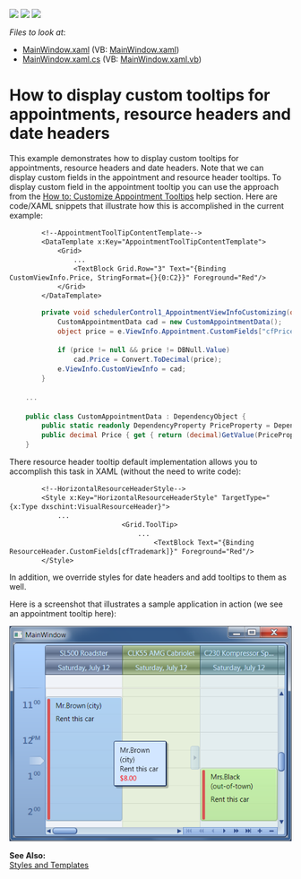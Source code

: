 <!-- default badges list -->
![](https://img.shields.io/endpoint?url=https://codecentral.devexpress.com/api/v1/VersionRange/128657224/12.1.9%2B)
[![](https://img.shields.io/badge/Open_in_DevExpress_Support_Center-FF7200?style=flat-square&logo=DevExpress&logoColor=white)](https://supportcenter.devexpress.com/ticket/details/E4432)
[![](https://img.shields.io/badge/📖_How_to_use_DevExpress_Examples-e9f6fc?style=flat-square)](https://docs.devexpress.com/GeneralInformation/403183)
<!-- default badges end -->
<!-- default file list -->
*Files to look at*:

* [MainWindow.xaml](./CS/MainWindow.xaml) (VB: [MainWindow.xaml](./VB/MainWindow.xaml))
* [MainWindow.xaml.cs](./CS/MainWindow.xaml.cs) (VB: [MainWindow.xaml.vb](./VB/MainWindow.xaml.vb))
<!-- default file list end -->
# How to display custom tooltips for appointments, resource headers and date headers


<p>This example demonstrates how to display custom tooltips for appointments, resource headers and date headers. Note that we can display custom fields in the appointment and resource header tooltips. To display custom field in the appointment tooltip you can use the approach from the <a href="http://documentation.devexpress.com/#WPF/CustomDocument9452"><u>How to: Customize Appointment Tooltips</u></a> help section. Here are code/XAML snippets that illustrate how this is accomplished in the current example:<br />
</p>

```xaml
        <!--AppointmentToolTipContentTemplate-->
        <DataTemplate x:Key="AppointmentToolTipContentTemplate">
            <Grid>
                ...
                <TextBlock Grid.Row="3" Text="{Binding CustomViewInfo.Price, StringFormat={}{0:C2}}" Foreground="Red"/>
            </Grid>
        </DataTemplate>

```



```cs
        private void schedulerControl1_AppointmentViewInfoCustomizing(object sender, DevExpress.Xpf.Scheduler.AppointmentViewInfoCustomizingEventArgs e) {
            CustomAppointmentData cad = new CustomAppointmentData();
            object price = e.ViewInfo.Appointment.CustomFields["cfPrice"];

            if (price != null && price != DBNull.Value)
                cad.Price = Convert.ToDecimal(price);
            e.ViewInfo.CustomViewInfo = cad;
        }

    ...

    public class CustomAppointmentData : DependencyObject {
        public static readonly DependencyProperty PriceProperty = DependencyProperty.Register("Price", typeof(decimal), typeof(CustomAppointmentData), new PropertyMetadata(0m));
        public decimal Price { get { return (decimal)GetValue(PriceProperty); } set { SetValue(PriceProperty, value); } }
    }

```

<p>There resource header tooltip default implementation allows you to accomplish this task in XAML (without the need to write code):<br />
</p>

```xaml
        <!--HorizontalResourceHeaderStyle-->
        <Style x:Key="HorizontalResourceHeaderStyle" TargetType="{x:Type dxschint:VisualResourceHeader}">
            ...                            
                            <Grid.ToolTip>
                                ...
                                    <TextBlock Text="{Binding ResourceHeader.CustomFields[cfTrademark]}" Foreground="Red"/>
        </Style>

```

<p>In addition, we override styles for date headers and add tooltips to them as well.</p><p>Here is a screenshot that illustrates a sample application in action (we see an appointment tooltip here):</p><p><img src="https://raw.githubusercontent.com/DevExpress-Examples/how-to-display-custom-tooltips-for-appointments-resource-headers-and-date-headers-e4432/12.1.9+/media/1b10dae8-83d7-489b-9f3d-32e8704c232a.png"></p><p><strong>See Also:</strong><br />
<a href="http://documentation.devexpress.com/#WPF/CustomDocument8922"><u>Styles and Templates</u></a><br />

<br/>


